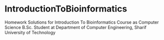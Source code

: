 # IntroductionToBioinformatics
Homework Solutions for Introduction To Bioinformatics Course as Computer Science B.Sc. Student at Department of Computer Engineering, Sharif University of Technology
